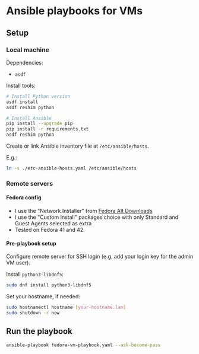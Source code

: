 # Ansible playbooks for VMs

## Setup

### Local machine

Dependencies:

- `asdf`

Install tools:

```sh
# Install Python version
asdf install
asdf reshim python

# Install Ansible
pip install --upgrade pip
pip install -r requirements.txt
asdf reshim python
```

Create or link Ansible inventory file at `/etc/ansible/hosts`.

E.g.:

```sh
ln -s ./etc-ansible-hosts.yaml /etc/ansible/hosts 
```

### Remote servers

#### Fedora config

- I use the "Network Installer" from [Fedora Alt Downloads](https://alt.fedoraproject.org)
- I use the "Custom Install" packages choice with only Standard and Guest Agents selected as extra
- Tested on Fedora 41 and 42

#### Pre-playbook setup
 
Configure remote server for SSH login (e.g. add your login key for the admin VM user).

Install `python3-libdnf5`:

```sh
sudo dnf install python3-libdnf5
```

Set your hostname, if needed:

```sh
sudo hostnamectl hostname [your-hostname.lan]
sudo shutdown -r now
```

## Run the playbook

```sh
ansible-playbook fedora-vm-playbook.yaml --ask-become-pass
```
